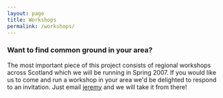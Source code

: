 ```yaml
---
layout: page
title: Workshops
permalink: /workshops/
---
```


### Want to find common ground in your area?

The most important piece of this project consists of regional workshops across Scotland which we will be running in Spring 2007. If you would like us to come and run a workshop in your area we'd be delighted to respond to an invitation. Just email [jeremy](mailto:j.kidwell@bham.ac.uk) and we will take it from there!